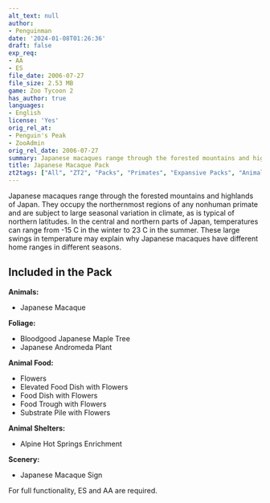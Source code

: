 ```yaml
---
alt_text: null
author:
- Penguinman
date: '2024-01-08T01:26:36'
draft: false
exp_req:
- AA
- ES
file_date: 2006-07-27
file_size: 2.53 MB
game: Zoo Tycoon 2
has_author: true
languages:
- English
license: 'Yes'
orig_rel_at:
- Penguin's Peak
- ZooAdmin
orig_rel_date: 2006-07-27
summary: Japanese macaques range through the forested mountains and highlands of Japan.
title: Japanese Macaque Pack
zt2tags: ["All", "ZT2", "Packs", "Primates", "Expansive Packs", "Animals", "Asian", "Foliage", "Objects", "Animal Enrichment", "Animal Food", "Signs", "Mammals"]
---
```

Japanese macaques range through the forested mountains and highlands of Japan. They occupy the northernmost regions of any nonhuman primate and are subject to large seasonal variation in climate, as is typical of northern latitudes. In the central and northern parts of Japan, temperatures can range from -15 C in the winter to 23 C in the summer. These large swings in temperature may explain why Japanese macaques have different home ranges in different seasons.

## Included in the Pack

**Animals:**
- Japanese Macaque

**Foliage:**
- Bloodgood Japanese Maple Tree
- Japanese Andromeda Plant

**Animal Food:**
- Flowers
- Elevated Food Dish with Flowers
- Food Dish with Flowers
- Food Trough with Flowers
- Substrate Pile with Flowers

**Animal Shelters:**
- Alpine Hot Springs Enrichment

**Scenery:**
- Japanese Macaque Sign

For full functionality, ES and AA are required.
